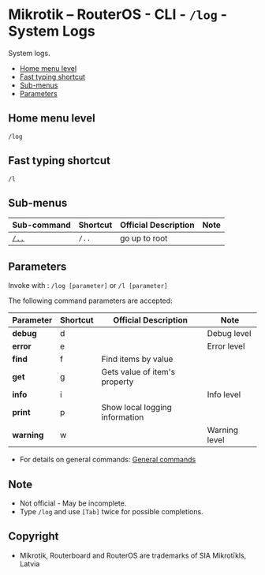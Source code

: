 # Mikrotik – RouterOS - CLI - `/log` - System Logs

System logs.

- [Home menu level](#home-menu-level)
- [Fast typing shortcut](#fast-typing-shortcut)
- [Sub-menus](#sub-menus)
- [Parameters](#parameters)

## Home menu level

`/log`

## Fast typing shortcut

`/l`

## Sub-menus

| **Sub-command** | **Shortcut** | **Official Description** | **Note** |
|---|---|---|---|
| [`/..`](root-level.md) | `/..` | go up to root |  |

## Parameters

Invoke with : `/log [parameter]` or `/l [parameter]`

The following command parameters are accepted:

| **Parameter** | **Shortcut** | **Official Description** | **Note** |
|---|---|---|---|
| **debug** | d |  | Debug level |
| **error** | e |  | Error level |  
| **find** | f | Find items by value  |  |
| **get** | g | Gets value of item's property  |  |
| **info** | i |  | Info level |  
| **print** | p | Show local logging information  |  |
| **warning** | w |  | Warning level |  

- For details on general commands: [General commands](general-commands.md)

## Note
- Not official - May be incomplete.
- Type `/log` and use `[Tab]` twice for possible completions. 

## Copyright
- Mikrotik, Routerboard and RouterOS are trademarks of SIA Mikrotīkls, Latvia
